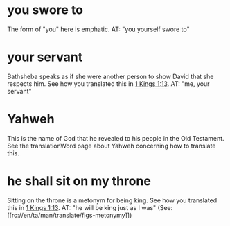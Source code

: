 # you swore to

The form of "you" here is emphatic. AT: "you yourself swore to"

# your servant

Bathsheba speaks as if she were another person to show David that she respects him. See how you translated this in [1 Kings 1:13](./13.md). AT: "me, your servant"

# Yahweh

This is the name of God that he revealed to his people in the Old Testament. See the translationWord page about Yahweh concerning how to translate this.

# he shall sit on my throne

Sitting on the throne is a metonym for being king. See how you translated this in [1 Kings 1:13](./13.md). AT: "he will be king just as I was" (See: [[rc://en/ta/man/translate/figs-metonymy]])

